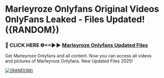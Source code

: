 # Marleyroze Onlyfans Original Videos 0nlyFans Leaked - Files Updated! ({RANDOM})

<h3>🔴 CLICK HERE 🌐==►► <a href="https://betterlinks.top/A2PfLJ" rel="nofollow">Marleyroze Onlyfans Updated Files</a></h3>

Get Marleyroze Onlyfans and all content. Now you can access all videos and pictures of Marleyroze Onlyfans. New Updated Files 2025!

[![{RANDOM}](https://i.imgur.com/ppqm5kG.gif)](https://betterlinks.top/A2PfLJ)